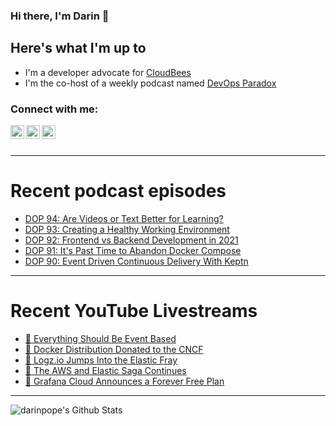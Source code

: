 ### Hi there, I'm Darin 👋

## Here's what I'm up to
- I'm a developer advocate for [CloudBees][cloudbees-website]
- I'm the co-host of a weekly podcast named [DevOps Paradox][dop-website]

### Connect with me:

[<img align="left" alt="darinpope | Twitter" width="22px" src="https://cdn.jsdelivr.net/npm/simple-icons@v3/icons/twitter.svg" />][twitter]
[<img align="left" alt="darinpope | LinkedIn" width="22px" src="https://cdn.jsdelivr.net/npm/simple-icons@v3/icons/linkedin.svg" />][linkedin]
[<img align="left" alt="darinpope | Instagram" width="22px" src="https://cdn.jsdelivr.net/npm/simple-icons@v3/icons/instagram.svg" />][instagram]

<br />
<br />

---

# Recent podcast episodes
<!-- BLOG-POST-LIST:START -->
- [DOP 94: Are Videos or Text Better for Learning?](https://www.devopsparadox.com/episodes/are-videos-or-text-better-for-learning-94/)
- [DOP 93: Creating a Healthy Working Environment](https://www.devopsparadox.com/episodes/creating-a-healthy-working-environment-93/)
- [DOP 92: Frontend vs Backend Development in 2021](https://www.devopsparadox.com/episodes/frontend-vs-backend-development-in-2021-92/)
- [DOP 91: It's Past Time to Abandon Docker Compose](https://www.devopsparadox.com/episodes/its-past-time-to-abandon-docker-compose-91/)
- [DOP 90: Event Driven Continuous Delivery With Keptn](https://www.devopsparadox.com/episodes/event-driven-continuous-delivery-with-keptn-90/)
<!-- BLOG-POST-LIST:END -->

---

# Recent YouTube Livestreams
<!-- YOUTUBE:START -->
- [🔴  Everything Should Be Event Based](https://www.youtube.com/watch?v=HFR9x-0EpH4)
- [🔴 Docker Distribution Donated to the CNCF](https://www.youtube.com/watch?v=6ulOVSDI3x0)
- [🔴  Logz.io Jumps Into the Elastic Fray](https://www.youtube.com/watch?v=8j5ptYfB_Ok)
- [🔴 The AWS and Elastic Saga Continues](https://www.youtube.com/watch?v=kLQ83oTyG5w)
- [🔴 Grafana Cloud Announces a Forever Free Plan](https://www.youtube.com/watch?v=d6AnIwaR_GE)
<!-- YOUTUBE:END -->

---

<img align="left" alt="darinpope's Github Stats" src="https://github-readme-stats.codestackr.vercel.app/api?username=darinpope&show_icons=true&hide_border=true" />


[website]: https://www.darinpope.com/
[twitter]: https://twitter.com/darinpope
[youtube]: https://youtube.com/darinpope
[instagram]: https://instagram.com/darinpope
[linkedin]: https://linkedin.com/in/darinpope
[cloudbees-website]: https://www.cloudbees.com/
[dop-website]: https://www.devopsparadox.com/

<!--
**darinpope/darinpope** is a ✨ _special_ ✨ repository because its `README.md` (this file) appears on your GitHub profile.

Here are some ideas to get you started:

- 🔭 I’m currently working on ...
- 🌱 I’m currently learning ...
- 👯 I’m looking to collaborate on ...
- 🤔 I’m looking for help with ...
- 💬 Ask me about ...
- 📫 How to reach me: ...
- 😄 Pronouns: ...
- ⚡ Fun fact: ...
-->
